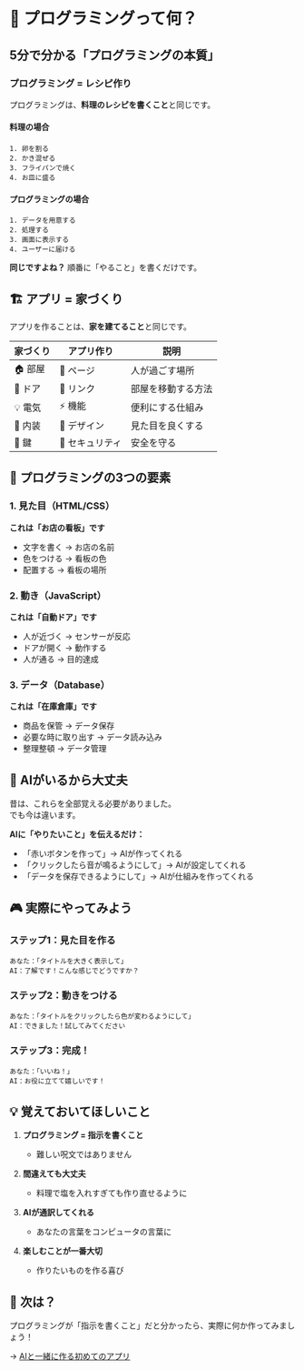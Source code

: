 # 🎨 プログラミングって何？

## 5分で分かる「プログラミングの本質」

### プログラミング = レシピ作り

プログラミングは、**料理のレシピを書くこと**と同じです。

#### 料理の場合
```
1. 卵を割る
2. かき混ぜる
3. フライパンで焼く
4. お皿に盛る
```

#### プログラミングの場合
```
1. データを用意する
2. 処理する
3. 画面に表示する
4. ユーザーに届ける
```

**同じですよね？** 順番に「やること」を書くだけです。

## 🏗️ アプリ = 家づくり

アプリを作ることは、**家を建てること**と同じです。

| 家づくり | アプリ作り | 説明 |
|---------|-----------|------|
| 🏠 部屋 | 📄 ページ | 人が過ごす場所 |
| 🚪 ドア | 🔗 リンク | 部屋を移動する方法 |
| 💡 電気 | ⚡ 機能 | 便利にする仕組み |
| 🎨 内装 | 🎨 デザイン | 見た目を良くする |
| 🔑 鍵 | 🔐 セキュリティ | 安全を守る |

## 🎯 プログラミングの3つの要素

### 1. 見た目（HTML/CSS）
**これは「お店の看板」です**
- 文字を書く → お店の名前
- 色をつける → 看板の色
- 配置する → 看板の場所

### 2. 動き（JavaScript）
**これは「自動ドア」です**
- 人が近づく → センサーが反応
- ドアが開く → 動作する
- 人が通る → 目的達成

### 3. データ（Database）
**これは「在庫倉庫」です**
- 商品を保管 → データ保存
- 必要な時に取り出す → データ読み込み
- 整理整頓 → データ管理

## 🌟 AIがいるから大丈夫

昔は、これらを全部覚える必要がありました。  
でも今は違います。

**AIに「やりたいこと」を伝えるだけ：**
- 「赤いボタンを作って」→ AIが作ってくれる
- 「クリックしたら音が鳴るようにして」→ AIが設定してくれる
- 「データを保存できるようにして」→ AIが仕組みを作ってくれる

## 🎮 実際にやってみよう

### ステップ1：見た目を作る
```
あなた：「タイトルを大きく表示して」
AI：了解です！こんな感じでどうですか？
```

### ステップ2：動きをつける
```
あなた：「タイトルをクリックしたら色が変わるようにして」
AI：できました！試してみてください
```

### ステップ3：完成！
```
あなた：「いいね！」
AI：お役に立てて嬉しいです！
```

## 💡 覚えておいてほしいこと

1. **プログラミング = 指示を書くこと**
   - 難しい呪文ではありません

2. **間違えても大丈夫**
   - 料理で塩を入れすぎても作り直せるように

3. **AIが通訳してくれる**
   - あなたの言葉をコンピュータの言葉に

4. **楽しむことが一番大切**
   - 作りたいものを作る喜び

## 🚀 次は？

プログラミングが「指示を書くこと」だと分かったら、実際に何か作ってみましょう！

→ [AIと一緒に作る初めてのアプリ](./first-app-with-ai.md)